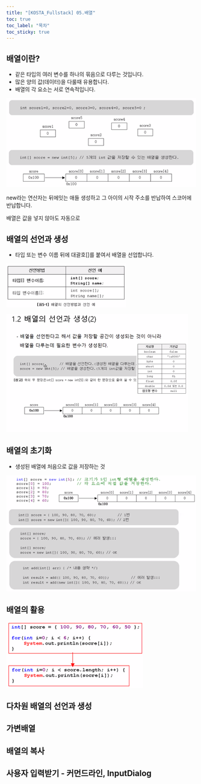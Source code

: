 ```yaml
---
title: "[KOSTA_Fullstack] 05.배열"
toc: true
toc_label: "목차"
toc_sticky: true
---
```


## 배열이란?

- 같은 타입의 여러 변수를 하나의 묶음으로 다루는 것입니다.
- 많은 양의 값(데이터)을 다룰때 유용합니다.
- 배열의 각 요소는 서로 연속적입니다.

<img src="/../../images/2024-01-25-배열/image-20240125091735322.png" alt="image-20240125091735322" style="zoom:80%;" />

new라는 연산자는  뒤에잇는 애들 생성하고 그 아이의 시작 주소를 반납하여 스코어에 반납합니다.

배열은 값을 넣지 않아도 자동으로 

## 배열의 선언과 생성

- 타입 또는 변수 이름 뒤에 대괄호[]를 붙여서 배열을 선업합니다.

<img src="/../../images/2024-01-25-배열/image-20240125093622438.png" alt="image-20240125093622438" style="zoom:80%;" />

![image-20240125093956399](../../images/2024-01-25-배열/image-20240125093956399.png)

## 배열의 초기화

- 생성된 배열에 처음으로 값을 저장하는 것

![image-20240125094026501](../../images/2024-01-25-배열/image-20240125094026501.png)

## 배열의 활용

![image-20240125094656661](/../../images/2024-01-25-배열/image-20240125094656661.png)

## 다차원 배열의 선언과 생성

## 가변배열

## 배열의 복사

## 사용자 입력받기 - 커먼드라인, InputDialog

